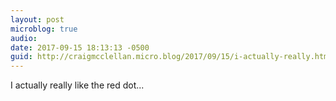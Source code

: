```yaml
---
layout: post
microblog: true
audio: 
date: 2017-09-15 18:13:13 -0500
guid: http://craigmcclellan.micro.blog/2017/09/15/i-actually-really.html
---
```

I actually really like the red dot...
